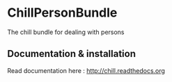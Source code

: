 ChillPersonBundle
=================

The chill bundle for dealing with persons

Documentation & installation
----------------------------

Read documentation here : http://chill.readthedocs.org

